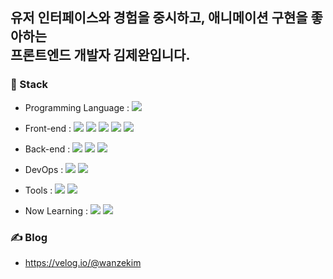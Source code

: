 
## 유저 인터페이스와 경험을 중시하고, 애니메이션 구현을 좋아하는 <br/> 프론트엔드 개발자 김제완입니다.
### 🔧 Stack 
- Programming Language :
  <img src="https://img.shields.io/badge/Javascript-F7DF1E?style=sqaure&logo=Javascript&logoColor=white"/><br/>
   
- Front-end :
  <img src="https://img.shields.io/badge/react-%2320232a?style=sqaure&logo=react&logoColor=%2361DAFB"/>
  <img src="https://img.shields.io/badge/Recoil-61DAFB?style=sqaure&logo=react&logoColor=white"/>
  <img src="https://img.shields.io/badge/Redux-764ABC?style=sqaure&logo=Redux&logoColor=white"/>
  <img src="https://img.shields.io/badge/styled_components-DB7093?style=sqaure&logo=styled-components&logoColor=white"/>
  <img src="https://img.shields.io/badge/sass-FA8072?style=sqaure&logo=sass&logoColor=white">
  
- Back-end :
  <img src="https://img.shields.io/badge/Node.js-339933?style=sqaure&logo=Node.js&logoColor=white"/>
  <img src="https://img.shields.io/badge/MySQL-4479A1?style=sqaure&logo=MySQL&logoColor=white"/>
  <img src="https://img.shields.io/badge/MongoDB-47A248?style=sqaure&logo=MongoDB&logoColor=white"/>

- DevOps :
  <img src="https://img.shields.io/badge/Linux-FCC624?style=sqaure&logo=Linux&logoColor=white"/>
  <img src="https://img.shields.io/badge/EC2 / S3 / RDS-232F3E?style=sqaure&logo=AmazonAWS&logoColor=white"/>

- Tools :
  <img src="https://img.shields.io/badge/Git-F05032?style=sqaure&logo=Git&logoColor=white"/>
  <img src="https://img.shields.io/badge/Figma-F24E1E?style=sqaure&logo=Figma&logoColor=white"/>

- Now Learning :
    <img src="https://img.shields.io/badge/Typescript-3178C6?style=sqaure&logo=TypeScript&logoColor=white"/> 
    <img src="https://img.shields.io/badge/NestJS-E0234E?style=sqaure&logo=NestJs&logoColor=white"/> 
    
### ✍️ Blog
- https://velog.io/@wanzekim
